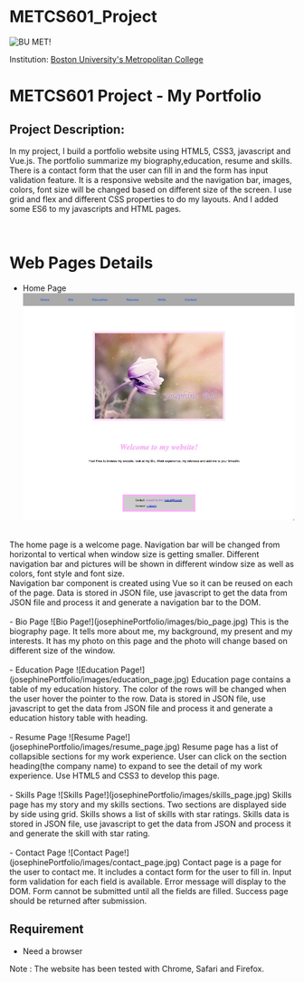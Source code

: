 # METCS601_Project
![BU MET!](https://scontent-hkt1-2.xx.fbcdn.net/v/t1.6435-9/70685441_2848187218541888_5583214686003789824_n.jpg?_nc_cat=108&ccb=1-3&_nc_sid=973b4a&_nc_ohc=BwDf3gHf8ukAX8qFZzF&_nc_oc=AQm021PAFiF9x3VmH1OPpS8Eid79jYIE7jtuRt4fLwljACl9Sc3m9hsKvK7jSRw_NJk&_nc_ht=scontent-hkt1-2.xx&oh=860551b869193d0d896ae464ee060cf5&oe=60DA9D26)

Institution: [Boston University's Metropolitan College](https://www.bu.edu/met/)<br>
# METCS601 Project - My Portfolio

## Project Description:
In my project, I build a portfolio website using HTML5, CSS3, javascript and Vue.js. The portfolio summarize my biography,education, resume and skills. There is a contact form that the user can fill in and the form has input validation feature. It is a responsive website and the navigation bar, images, colors, font size will be changed based on different size of the screen. I use grid and flex and different CSS properties to do my layouts. And I added some ES6 to my javascripts and HTML pages.

<br>

# Web Pages Details
- Home Page
![Home Page!](josephinePortfolio/images/home_page.jpg)
<br>
The home page is a welcome page. Navigation bar will be changed from horizontal to vertical when window size is getting smaller. Different navigation bar and pictures will be shown in different window size as well as colors, font style and font size.
<br>
Navigation bar component is created using Vue so it can be reused on each of the page. Data is stored in JSON file, use javascript to get the data from JSON file and process it and generate a navigation bar to the DOM.
<br>
<br>
- Bio Page
![Bio Page!](josephinePortfolio/images/bio_page.jpg)    
This is the biography page. It tells more about me, my background, my present and my interests. It has my photo on this page and the photo will change based on different size of the window.

<br>
<br>
- Education Page
![Education Page!](josephinePortfolio/images/education_page.jpg)
Education page contains a table of my education history. The color of the rows will be changed when the user hover the pointer to the row. Data is stored in JSON file, use javascript to get the data from JSON file and process it and generate a education history table with heading.

<br>
<br>
- Resume Page
![Resume Page!](josephinePortfolio/images/resume_page.jpg)
Resume page has a list of collapsible sections for my work experience. User can click on the section heading(the company name) to expand to see the detail of my work experience. Use HTML5 and CSS3 to develop this page.

<br>
<br>
- Skills Page
![Skills Page!](josephinePortfolio/images/skills_page.jpg)
Skills page has my story and my skills sections. Two sections are displayed side by side using grid. Skills shows a list of skills with star ratings. Skills data is stored in JSON file, use javascript to get the data from JSON and process it and generate the skill with star rating. 

<br>
<br>
- Contact Page
![Contact Page!](josephinePortfolio/images/contact_page.jpg)
Contact page is a page for the user to contact me. It includes a contact form for the user to fill in. Input form validation for each field is available. Error message will display to the DOM. Form cannot be submitted until all the fields are filled. Success page should be returned after submission.


## Requirement
- Need a browser 

Note : The website has been tested with Chrome, Safari and Firefox.







